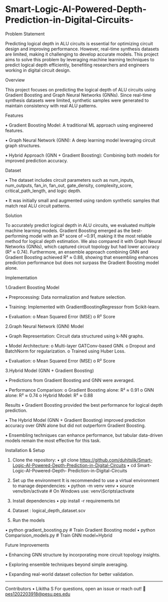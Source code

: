 # Smart-Logic-AI-Powered-Depth-Prediction-in-Digital-Circuits-


Problem Statement 


Predicting logical depth in ALU circuits is essential for optimizing circuit design and improving performance. However, real-time synthesis datasets are limited, making it challenging to develop accurate models. This project aims to solve this problem by leveraging machine learning techniques to predict logical depth efficiently, benefiting researchers and engineers working in digital circuit design.

Overview


This project focuses on predicting the logical depth of ALU circuits using Gradient Boosting and Graph Neural Networks (GNNs). Since real-time synthesis datasets were limited, synthetic samples were generated to maintain consistency with real ALU patterns.

Features


•	Gradient Boosting Model: A traditional ML approach using engineered features.

•	Graph Neural Network (GNN): A deep learning model leveraging circuit graph structures.

•	Hybrid Approach (GNN + Gradient Boosting): Combining both models for improved prediction accuracy.


Dataset


•	The dataset includes circuit parameters such as num_inputs, num_outputs, fan_in, fan_out, gate_density, complexity_score, critical_path_length, and logic depth.


•	It was initially small and augmented using random synthetic samples that match real ALU circuit patterns.

Solution


To accurately predict logical depth in ALU circuits, we evaluated multiple machine learning models. Gradient Boosting emerged as the best-performing model with an R² score of ~0.91, making it the most reliable method for logical depth estimation. We also compared it with Graph Neural Networks (GNNs), which captured circuit topology but had lower accuracy (R² ≈ 0.74). Furthermore, an ensemble approach combining GNN and Gradient Boosting achieved R² ≈ 0.88, showing that ensembling enhances prediction performance but does not surpass the Gradient Boosting model alone.

Implementation


1️.Gradient Boosting Model

•	Preprocessing: Data normalization and feature selection.

•	Training: Implemented with GradientBoostingRegressor from Scikit-learn.

•	Evaluation: 
  o	Mean Squared Error (MSE)
  o	R² Score

  
2️.Graph Neural Network (GNN) Model

•	Graph Representation: Circuit data structured using k-NN graphs.

•	Model Architecture: 
  o	Multi-layer GATConv-based GNN.
  o	Dropout and BatchNorm for regularization.
  o	Trained using Huber Loss.

•	Evaluation: 
  o	Mean Squared Error (MSE)
  o	R² Score

  
3️.Hybrid Model (GNN + Gradient Boosting)


•	Predictions from Gradient Boosting and GNN were averaged.


•	Performance Comparison: 
  o	Gradient Boosting alone: R² ≈ 0.91
  o	GNN alone: R² ≈ 0.74
  o	Hybrid Model: R² ≈ 0.88
  
Results
•	Gradient Boosting provided the best performance for logical depth prediction.

•	The Hybrid Model (GNN + Gradient Boosting) improved prediction accuracy over GNN alone but did not outperform Gradient Boosting.

•	Ensembling techniques can enhance performance, but tabular data-driven models remain the most effective for this task.

Installation & Setup
1. Clone the repository:
  •	git clone https://github.com/duhitslik/Smart-Logic-AI-Powered-Depth-Prediction-in-Digital-Circuits                                                                          •	cd Smart-Logic-AI-Powered-Depth-
Prediction-in-Digital-Circuits


3. Set up the environment
It is recommended to use a virtual environment to manage dependencies:
  •	python -m venv venv
  •	source venv/bin/activate  # On Windows use: venv\Scripts\activate


5. Install dependencies
  •	pip install -r requirements.txt


7. Dataset : logical_depth_dataset.scv

   
8. Run the models
   
  •	python gradient_boosting.py  # Train Gradient Boosting model
  •	python Comparision_models.py  # Train GNN model+Hybrid

Future Improvements

•	Enhancing GNN structure by incorporating more circuit topology insights.

•	Exploring ensemble techniques beyond simple averaging.

•	Expanding real-world dataset collection for better validation.

________________________________________
Contributors
  •	Likitha S
For questions, open an issue or reach out! 📩
  pes1202203918@pesu.pes.edu

